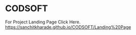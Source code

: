 # CODSOFT
For Project Landing Page Click Here.
https://sanchitkharade.github.io/CODSOFT/Landing%20Page
